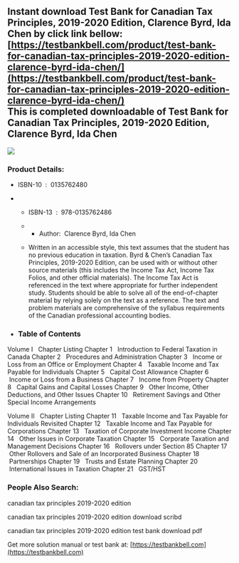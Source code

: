 Instant download **Test Bank for Canadian Tax Principles, 2019-2020 Edition, Clarence Byrd, Ida Chen** by click link bellow:  
[https://testbankbell.com/product/test-bank-for-canadian-tax-principles-2019-2020-edition-clarence-byrd-ida-chen/](https://testbankbell.com/product/test-bank-for-canadian-tax-principles-2019-2020-edition-clarence-byrd-ida-chen/)  
This is completed downloadable of Test Bank for Canadian Tax Principles, 2019-2020 Edition, Clarence Byrd, Ida Chen
-------------------------------------------------------------------------------------------------------------------


![](https://testbankbell.com/wp-content/uploads/2023/05/9780135762547_TestBank.jpg)
### Product Details:


* ISBN-10 ‏ : ‎ 0135762480
* * ISBN-13 ‏ : ‎ 978-0135762486
  * * Author:  Clarence Byrd, Ida Chen
   
  * Written in an accessible style, this text assumes that the student has no previous education in taxation. Byrd & Chen’s Canadian Tax Principles, 2019-2020 Edition, can be used with or without other source materials (this includes the Income Tax Act, Income Tax Folios, and other official materials). The Income Tax Act is referenced in the text where appropriate for further independent study. Students should be able to solve all of the end-of-chapter material by relying solely on the text as a reference. The text and problem materials are comprehensive of the syllabus requirements of the Canadian professional accounting bodies.
 
* ### Table of Contents


Volume I   Chapter Listing
Chapter 1   Introduction to Federal Taxation in Canada
Chapter 2   Procedures and Administration
Chapter 3   Income or Loss from an Office or Employment
Chapter 4   Taxable Income and Tax Payable for Individuals
Chapter 5   Capital Cost Allowance
Chapter 6   Income or Loss from a Business
Chapter 7   Income from Property
Chapter 8   Capital Gains and Capital Losses
Chapter 9   Other Income, Other Deductions, and Other Issues
Chapter 10   Retirement Savings and Other Special Income Arrangements

Volume II   Chapter Listing
Chapter 11   Taxable Income and Tax Payable for Individuals Revisited
Chapter 12   Taxable Income and Tax Payable for Corporations
Chapter 13   Taxation of Corporate Investment Income
Chapter 14   Other Issues in Corporate Taxation
Chapter 15   Corporate Taxation and Management Decisions
Chapter 16   Rollovers under Section 85
Chapter 17   Other Rollovers and Sale of an Incorporated Business
Chapter 18   Partnerships
Chapter 19   Trusts and Estate Planning
Chapter 20   International Issues in Taxation
Chapter 21   GST/HST



### People Also Search:


canadian tax principles 2019-2020 edition

canadian tax principles 2019-2020 edition download scribd

canadian tax principles 2019-2020 edition test bank download pdf


   Get more solution manual or test bank at: [https://testbankbell.com](https://testbankbell.com)
